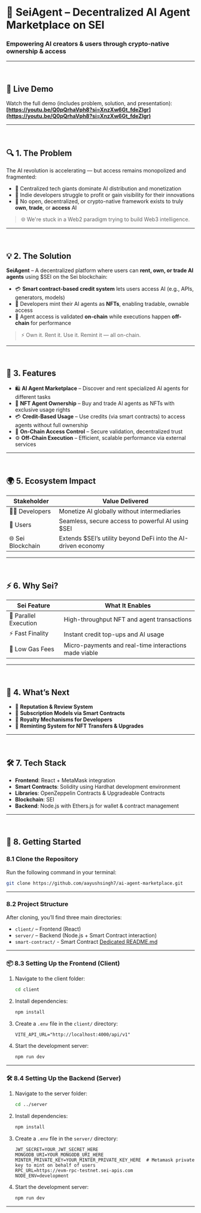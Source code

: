 # 🤖 SeiAgent – Decentralized AI Agent Marketplace on SEI  
### Empowering AI creators & users through crypto-native ownership & access

---

<br>

## 🔗 Live Demo  

Watch the full demo (includes problem, solution, and presentation):  
**[https://youtu.be/Q0pQrhaVph8?si=XnzXw6Gt_fdeZlgr](https://youtu.be/Q0pQrhaVph8?si=XnzXw6Gt_fdeZlgr)**

---

<br>

## 🔍 1. The Problem  

The AI revolution is accelerating — but access remains monopolized and fragmented:

- 🏦 Centralized tech giants dominate AI distribution and monetization  
- 🚫 Indie developers struggle to profit or gain visibility for their innovations  
- 🔐 No open, decentralized, or crypto-native framework exists to truly **own**, **trade**, or **access** AI

> 🌐 We're stuck in a Web2 paradigm trying to build Web3 intelligence.

---

<br>

## 💡 2. The Solution  

**SeiAgent** – A decentralized platform where users can **rent, own, or trade AI agents** using $SEI on the Sei blockchain:

- 💳 **Smart contract-based credit system** lets users access AI (e.g., APIs, generators, models)  
- 🧠 Developers mint their AI agents as **NFTs**, enabling tradable, ownable access  
- 🔐 Agent access is validated **on-chain** while executions happen **off-chain** for performance  

> ⚡ Own it. Rent it. Use it. Remint it — all on-chain.

---

<br>

## 🚀 3. Features  

- 🛍️ **AI Agent Marketplace** – Discover and rent specialized AI agents for different tasks  
- 🧠 **NFT Agent Ownership** – Buy and trade AI agents as NFTs with exclusive usage rights   
- 💳 **Credit-Based Usage** – Use credits (via smart contracts) to access agents without full ownership  
- 🔐 **On-Chain Access Control** – Secure validation, decentralized trust  
- ⚙️ **Off-Chain Execution** – Efficient, scalable performance via external services

---

<br>

## 🌍 5. Ecosystem Impact  

| Stakeholder       | Value Delivered                                                                 |
|-------------------|----------------------------------------------------------------------------------|
| 👨‍💻 Developers     | Monetize AI globally without intermediaries                                       |
| 🙋 Users           | Seamless, secure access to powerful AI using $SEI                                |
| 🌐 Sei Blockchain  | Extends $SEI’s utility beyond DeFi into the AI-driven economy                    |

---

<br>

## ⚡ 6. Why Sei?  

| Sei Feature           | What It Enables                                                              |
|-----------------------|------------------------------------------------------------------------------|
| 🚀 Parallel Execution | High-throughput NFT and agent transactions                                   |
| ⚡ Fast Finality       | Instant credit top-ups and AI usage                                          |
| 💸 Low Gas Fees        | Micro-payments and real-time interactions made viable                       |

---

<br>


## 🔮 4. What’s Next  

- 🌟 **Reputation & Review System**  
- 🔁 **Subscription Models via Smart Contracts**  
- 🧾 **Royalty Mechanisms for Developers**  
- 🔄 **Reminting System for NFT Transfers & Upgrades**

---

<br>

## 🛠️ 7. Tech Stack  

- **Frontend**: React + MetaMask integration  
- **Smart Contracts**: Solidity using Hardhat development environment  
- **Libraries**: OpenZeppelin Contracts & Upgradeable Contracts  
- **Blockchain**: SEI  
- **Backend**: Node.js with Ethers.js for wallet & contract management  


---

<br>

## 🤩 8. Getting Started

### 8.1 Clone the Repository

Run the following command in your terminal:

```bash
git clone https://github.com/aayushsingh7/ai-agent-marketplace.git
```

---

### 8.2 Project Structure

After cloning, you’ll find three main directories:

- `client/` – Frontend (React)
- `server/` – Backend (Node.js + Smart Contract interaction)
- `smart-contract/` - Smart Contract [Dedicated README.md](https://github.com/aayushsingh7/ai-agent-marketplace/tree/main/smart-contract#ai-agent-marketplace-smart-contract])

---

### 📦 8.3 Setting Up the Frontend (Client)

1. Navigate to the client folder:
   ```bash
   cd client
   ```

2. Install dependencies:
   ```bash
   npm install
   ```

3. Create a `.env` file in the `client/` directory:
   ```env
   VITE_API_URL="http://localhost:4000/api/v1"
   ```

4. Start the development server:
   ```bash
   npm run dev
   ```

---

### 🛠️ 8.4 Setting Up the Backend (Server)

1. Navigate to the server folder:
   ```bash
   cd ../server
   ```

2. Install dependencies:
   ```bash
   npm install
   ```

3. Create a `.env` file in the `server/` directory:
   ```env
   JWT_SECRET=YOUR_JWT_SECRET_HERE
   MONGODB_URI=YOUR_MONGODB_URI_HERE
   MINTER_PRIVATE_KEY=YOUR_MINTER_PRIVATE_KEY_HERE  # Metamask private key to mint on behalf of users
   RPC_URL=https://evm-rpc-testnet.sei-apis.com
   NODE_ENV=development
   ```

4. Start the development server:
   ```bash
   npm run dev
   ```

---
